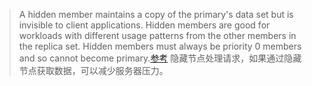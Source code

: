 > A hidden member maintains a copy of the primary's data set but is invisible to client applications. Hidden members are good for workloads with different usage patterns from the other members in the replica set. Hidden members must always be priority 0 members and so cannot become primary.[参考](https://www.mongodb.com/docs/manual/core/replica-set-hidden-member/)
隐藏节点处理请求，如果通过隐藏节点获取数据，可以减少服务器压力。
